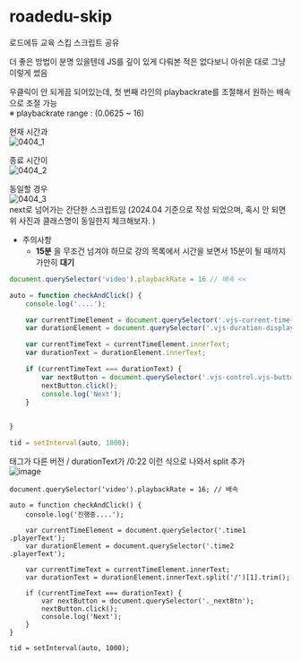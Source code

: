# roadedu-skip
로드에듀 교육 스킵 스크립트 공유

더 좋은 방법이 분명 있을텐데 JS를 깊이 있게 다뤄본 적은 없다보니 아쉬운 대로 그냥 이렇게 썼음

우클릭이 안 되게끔 되어있는데, 첫 번째 라인의 playbackrate를 조절해서 원하는 배속으로 조절 가능 </br>
※ playbackrate range : (0.0625 ~ 16)

현재 시간과 </br>
![0404_1](https://github.com/dongsikchoi/roadedu-skip/assets/52738769/bed6ab3f-e318-460d-a457-8d0694221b4e)

종료 시간이 </br>
![0404_2](https://github.com/dongsikchoi/roadedu-skip/assets/52738769/e1ca6eb5-93a3-440a-adde-78c530263040)

동일할 경우  </br>
![0404_3](https://github.com/dongsikchoi/roadedu-skip/assets/52738769/e5d735c6-a49b-4d3e-84ee-d59bff3ff7f7)
</br>
next로 넘어가는 간단한 스크립트임 
(2024.04 기준으로 작성 되었으며, 혹시 안 되면 위 사진과 클래스명이 동일한지 체크해보자. )

- 주의사항
  - **15분** 을 무조건 넘겨야 하므로 강의 목록에서 시간을 보면서 15분이 될 때까지 가만히 **대기**
    
```javascript
document.querySelector('video').playbackRate = 16 // 배속 << 

auto = function checkAndClick() {
    console.log('....'); 

    var currentTimeElement = document.querySelector('.vjs-current-time-display');
    var durationElement = document.querySelector('.vjs-duration-display');

    var currentTimeText = currentTimeElement.innerText;
    var durationText = durationElement.innerText;

    if (currentTimeText === durationText) {
        var nextButton = document.querySelector('.vjs-control.vjs-button[title="Next"]');
        nextButton.click();
        console.log('Next');
    }
    

}

tid = setInterval(auto, 1000);
```

태그가 다른 버전 / durationText가 /0:22 이런 식으로 나와서 split 추가</br>
![image](https://github.com/dongsikchoi/pynecone/assets/52738769/9d9eedfc-0bb7-4714-bf06-18497ed674d3)
```
document.querySelector('video').playbackRate = 16; // 배속

auto = function checkAndClick() {
    console.log('진행중....'); 

    var currentTimeElement = document.querySelector('.time1 .playerText');
    var durationElement = document.querySelector('.time2 .playerText');

    var currentTimeText = currentTimeElement.innerText;
    var durationText = durationElement.innerText.split('/')[1].trim();

    if (currentTimeText === durationText) {
        var nextButton = document.querySelector('._nextBtn');
        nextButton.click();
        console.log('Next');
    }
}

tid = setInterval(auto, 1000);
```

